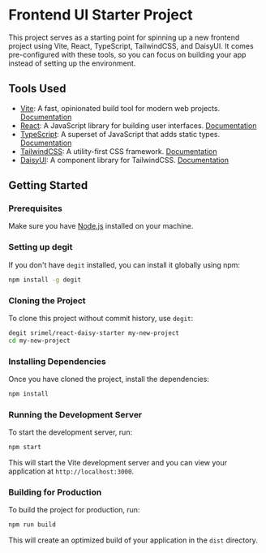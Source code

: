 # Frontend UI Starter Project

This project serves as a starting point for spinning up a new frontend project using Vite, React, TypeScript, TailwindCSS, and DaisyUI. It comes pre-configured with these tools, so you can focus on building your app instead of setting up the environment.

## Tools Used

- [Vite](https://vitejs.dev/): A fast, opinionated build tool for modern web projects. [Documentation](https://vitejs.dev/guide/)
- [React](https://reactjs.org/): A JavaScript library for building user interfaces. [Documentation](https://reactjs.org/docs/getting-started.html)
- [TypeScript](https://www.typescriptlang.org/): A superset of JavaScript that adds static types. [Documentation](https://www.typescriptlang.org/docs/)
- [TailwindCSS](https://tailwindcss.com/): A utility-first CSS framework. [Documentation](https://tailwindcss.com/docs)
- [DaisyUI](https://daisyui.com/): A component library for TailwindCSS. [Documentation](https://daisyui.com/docs/)

## Getting Started

### Prerequisites

Make sure you have [Node.js](https://nodejs.org/) installed on your machine.

### Setting up degit

If you don't have `degit` installed, you can install it globally using npm:

```sh
npm install -g degit
```

### Cloning the Project

To clone this project without commit history, use `degit`:

```sh
degit srimel/react-daisy-starter my-new-project
cd my-new-project
```

### Installing Dependencies

Once you have cloned the project, install the dependencies:

```sh
npm install
```

### Running the Development Server

To start the development server, run:

```sh
npm start
```

This will start the Vite development server and you can view your application at `http://localhost:3000`.

### Building for Production

To build the project for production, run:

```sh
npm run build
```

This will create an optimized build of your application in the `dist` directory.

